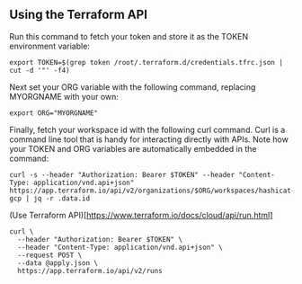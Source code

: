 
## Using the Terraform API

Run this command to fetch your token and store it as the TOKEN environment variable:

```
export TOKEN=$(grep token /root/.terraform.d/credentials.tfrc.json | cut -d '"' -f4)
```

Next set your ORG variable with the following command, replacing MYORGNAME with your own:

```
export ORG="MYORGNAME"
```

Finally, fetch your workspace id with the following curl command. Curl is a command line tool that is handy for interacting directly with APIs. Note how your TOKEN and ORG variables are automatically embedded in the command:

```
curl -s --header "Authorization: Bearer $TOKEN" --header "Content-Type: application/vnd.api+json"   https://app.terraform.io/api/v2/organizations/$ORG/workspaces/hashicat-gcp | jq -r .data.id
```

(Use Terraform API)[https://www.terraform.io/docs/cloud/api/run.html]

```
curl \
  --header "Authorization: Bearer $TOKEN" \
  --header "Content-Type: application/vnd.api+json" \
  --request POST \
  --data @apply.json \
  https://app.terraform.io/api/v2/runs
```
